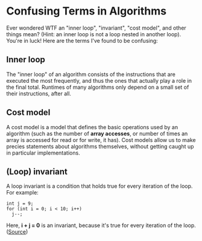 # Confusing Terms in Algorithms

Ever wondered WTF an "inner loop", "invariant", "cost model", and other things mean? (Hint: an inner loop is not a loop nested in another loop). You're in luck! Here are the terms I've found to be confusing:

## Inner loop
The "inner loop" of an algorithm consists of the instructions that are executed the most frequently, and thus the ones that actually play a role in the final total. Runtimes of many algorithms only depend on a small set of their instructions, after all.

## Cost model
A cost model is a model that defines the basic operations used by an algorithm (such as the number of **array accesses**, or number of times an array is accessed for read or for write, it has). Cost models allow us to make precies statements about algorithms themselves, without getting caught up in particular implementations.

## (Loop) invariant
A loop invariant is a condition that holds true for every iteration of the loop. For example: 

```
int j = 9;
for (int i = 0; i < 10; i++) 
  j--;
```
Here, **i + j = 0** is an invariant, because it's true for every iteration of the loop. 
([Source](https://stackoverflow.com/a/3221583))
